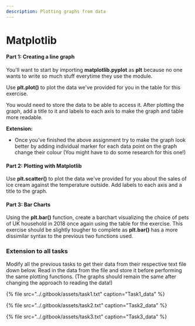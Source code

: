 ```yaml
---
description: Plotting graphs from data
---
```


# Matplotlib

#### Part 1: Creating a line graph <a id="Part-1:-Loading-data-with-numpy"></a>

You'll want to start by importing **matplotlib.pyplot** as **plt** because no one wants to write so much stuff everytime they use the module.

Use **plt.plot\(\)** to plot the data we've provided for you in the table for this exercise.

You would need to store the data to be able to access it. After plotting the graph, add a title to it and labels to each axis to make the graph and table more readable.

**Extension:**

* Once you've finished the above assignment try to make the graph look better by adding individual marker for each data point on the graph change their colour \(You might have to do some research for this one!\)

#### Part 2: Plotting with Matplotlib <a id="Part-2:-Plotting-with-Matplotlib"></a>

Use **plt.scatter\(\)** to plot the data we've provided for you about the sales of ice cream against the temperature outside. Add labels to each axis and a title to the graph.

#### Part 3: Bar Charts <a id="Part-3:-Bar-Charts"></a>

Using the **plt.bar\(\)** function, create a barchart visualizing the choice of pets of UK household in 2018 once again using the table for the exercise. This exercise should be slightly tougher to complete as **plt.bar\(\)** has a more dissimilar syntax to the previous two functions used.

### Extension to all tasks <a id="A-fitting-challenge"></a>

Modify all the previous tasks to get their data from their respective text file down below. Read in the data from the file and store it before performing the same plotting functions. \(The graphs should remain the same after changing the approach to reading the data!\)

{% file src="../.gitbook/assets/task1.txt" caption="Task1\_data" %}

{% file src="../.gitbook/assets/task2.txt" caption="Task2\_data" %}

{% file src="../.gitbook/assets/task3.txt" caption="Task3\_data" %}



